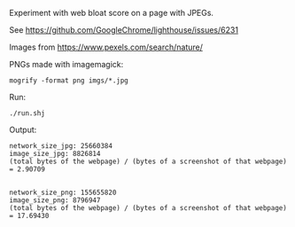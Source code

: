 Experiment with web bloat score on a page with JPEGs.

See https://github.com/GoogleChrome/lighthouse/issues/6231

Images from https://www.pexels.com/search/nature/

PNGs made with imagemagick:
```
mogrify -format png imgs/*.jpg
```

Run:
```
./run.shj
```

Output:
```
network_size_jpg: 25660384
image_size_jpg: 8826814
(total bytes of the webpage) / (bytes of a screenshot of that webpage) = 2.90709


network_size_png: 155655820
image_size_png: 8796947
(total bytes of the webpage) / (bytes of a screenshot of that webpage) = 17.69430
```
